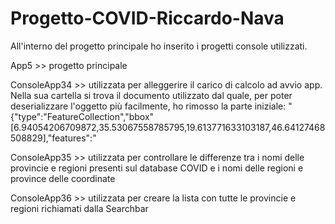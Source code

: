 # Progetto-COVID-Riccardo-Nava
All'interno del progetto principale ho inserito i progetti console utilizzati.

App5 >> progetto principale

ConsoleApp34 >> utilizzata per alleggerire il carico di calcolo ad avvio app. Nella sua cartella si trova il documento utilizzato dal quale,  per poter deserializzare l'oggetto più facilmente, ho rimosso la parte iniziale: 
"{"type":"FeatureCollection","bbox"[6.94054206709872,35.53067558785795,19.613771633103187,46.64127468508829],"features":"

ConsoleApp35 >> utilizzata per controllare le differenze tra i nomi delle provincie e regioni presenti sul database COVID e i nomi delle regioni e province delle coordinate

ConsoleApp36 >> utilizzata per creare la lista con tutte le provincie e regioni richiamati dalla Searchbar

